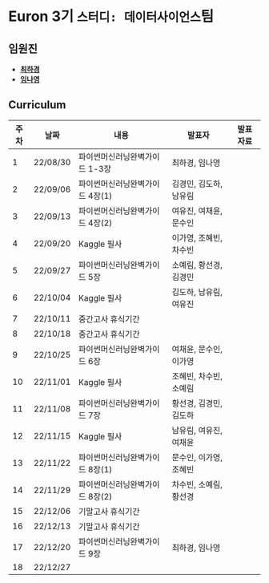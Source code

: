 # Euron 3기 ``스터디: 데이터사이언스``팀

## 임원진   
- **[최하경](https://github.com/FleurHwai)**
- **[임나영]()**

## Curriculum

| 주차 | 날짜 | 내용 | 발표자 | 발표 자료|
|---|---|---|---|---|
|1|22/08/30|파이썬머신러닝완벽가이드 1-3장|최하경, 임나영|
|2|22/09/06|파이썬머신러닝완벽가이드 4장(1)|김경민, 김도하, 남유림|
|3|22/09/13|파이썬머신러닝완벽가이드 4장(2)|여유진, 여채윤, 문수인|
|4|22/09/20|Kaggle 필사|이가영, 조혜빈, 차수빈|
|5|22/09/27|파이썬머신러닝완벽가이드 5장|소예림, 황선경, 김경민|
|6|22/10/04|Kaggle 필사|김도하, 남유림, 여유진|
|7|22/10/11|중간고사 휴식기간
|8|22/10/18|중간고사 휴식기간
|9|22/10/25|파이썬머신러닝완벽가이드 6장|여채윤, 문수인, 이가영|
|10|22/11/01|Kaggle 필사|조혜빈, 차수빈, 소예림|
|11|22/11/08|파이썬머신러닝완벽가이드 7장|황선경, 김경민, 김도하|
|12|22/11/15|Kaggle 필사|남유림, 여유진, 여채윤|
|13|22/11/22|파이썬머신러닝완벽가이드 8장(1)|문수인, 이가영, 조혜빈|
|14|22/11/29|파이썬머신러닝완벽가이드 8장(2)|차수빈, 소예림, 황선경|
|15|22/12/06|기말고사 휴식기간
|16|22/12/13|기말고사 휴식기간
|17|22/12/20|파이썬머신러닝완벽가이드 9장|최하경, 임나영|
|18|22/12/27|
